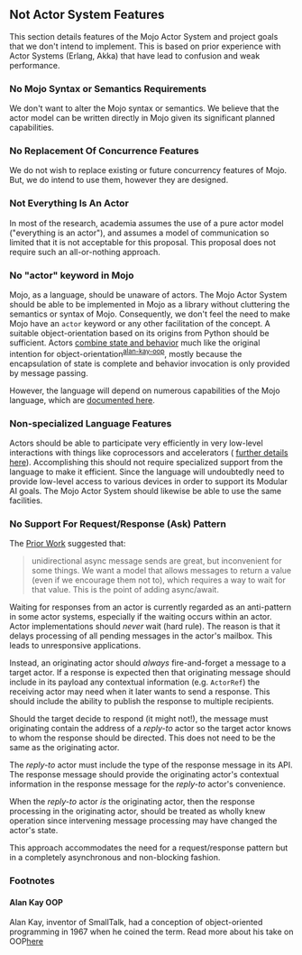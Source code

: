 ## Not Actor System Features 
This section details features of the Mojo Actor System and project goals
that we don't intend to implement. This is based on prior experience with Actor
Systems (Erlang, Akka) that have lead to confusion and weak performance.

### No Mojo Syntax or Semantics Requirements
We don't want to alter the Mojo syntax or semantics. We believe that
the actor model can be written directly in Mojo given its significant
planned capabilities.

### No Replacement Of Concurrence Features
We do not wish to replace existing or future concurrency features of Mojo.
But, we do intend to use them, however they are designed.

### Not Everything Is An Actor
In most of the research, academia assumes the use of a pure actor model
("everything is an actor"), and assumes a model of communication so
limited that it is not acceptable for this proposal.  This proposal does
not require such an all-or-nothing approach.

### No "actor" keyword in Mojo
Mojo, as a language, should be unaware of actors. The Mojo Actor System should
be able to be implemented in Mojo as a library without cluttering the semantics
or syntax of Mojo. Consequently, we don't feel the need to make Mojo have 
an `actor` keyword or any other facilitation of the concept. A suitable 
object-orientation based on its origins from Python should be sufficient.
Actors [combine state and behavior](about-actors.md#what-is-an-actor) much like 
the original intention for object-orientation<sup>[alan-kay-oop](#alan-kay-oop)</sup>,
mostly because the encapsulation of state is complete and behavior invocation
is only provided by message passing. 

However, the language will depend on numerous capabilities of the Mojo
language, which are [documented here](mojo-features-needed.md). 

### Non-specialized Language Features
Actors should be able to participate very efficiently in very
low-level interactions with things like coprocessors and accelerators (
[further details here](actor-system-features.md#signals-asynch-io-gpu-dsp-asics-and-accelerators-are-actors)).
Accomplishing this should not require specialized support from the language to
make it efficient. Since the language will undoubtedly need to provide low-level
access to various devices in order to support its Modular AI goals. The Mojo
Actor System should likewise be able to use the same facilities.

### No Support For Request/Response (Ask) Pattern
The [Prior Work](https://gist.github.com/lattner/31ed37682ef1576b16bca1432ea9f782)
suggested that:
> unidirectional async message sends are great, but inconvenient for some
> things.  We want a model that allows messages to return a value (even if
> we encourage them not to), which requires a way to wait for that value.
> This is the point of adding async/await.

Waiting for responses from an actor is currently regarded as an anti-pattern
in some actor systems, especially if the waiting occurs within an actor. Actor
implementations should *never* wait (hard rule). The reason is that it
delays processing of all pending messages in the actor's mailbox.
This leads to unresponsive applications.

Instead, an originating actor should *always* fire-and-forget a message to
a target actor. If a response is expected then that originating message should
include in its payload any contextual information (e.g. `ActorRef`) the
receiving actor may need when it later wants to send a response. This should
include the ability to publish the response to multiple recipients.

Should the target decide to respond (it might not!), the message must
originating contain the address of a *reply-to* actor so the target
actor knows to whom the response should be directed. This does not
need to be the same as the originating actor.

The *reply-to* actor must include the type of the response message in
its API. The response message should provide the originating actor's
contextual information in the response message for the *reply-to*
actor's convenience.

When the *reply-to* actor _is_ the originating actor, then the
response processing in the originating actor, should be treated as
wholly knew operation since intervening message processing may have
changed the actor's state.

This approach accommodates the need for a request/response pattern
but in a completely asynchronous and non-blocking fashion.

### Footnotes
#### Alan Kay OOP
Alan Kay, inventor of SmallTalk, had a conception of
object-oriented programming in 1967 when he coined the term. Read more about his take
on OOP[here](https://userpage.fu-berlin.de/~ram/pub/pub_jf47ht81Ht/doc_kay_oop_en)

